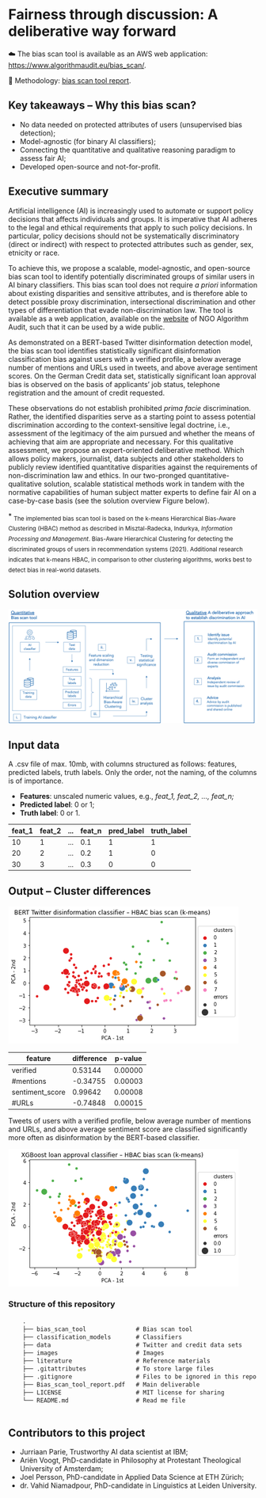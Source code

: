 # Fairness through discussion: A deliberative way forward

☁️ The bias scan tool is available as an AWS web application: https://www.algorithmaudit.eu/bias_scan/. 

📄 Methodology: [bias scan tool report](https://github.com/NGO-Algorithm-Audit/AI_Audit_Challenge/blob/master/Bias_scan_tool_report.docx).

## Key takeaways – Why this bias scan?

- No data needed on protected attributes of users (unsupervised bias detection); 
- Model-agnostic (for binary AI classifiers); 
- Connecting the quantitative and qualitative reasoning paradigm to assess fair AI;
- Developed open-source and not-for-profit.

## Executive summary
Artificial intelligence (AI) is increasingly used to automate or support policy decisions that affects individuals and groups. It is imperative that AI adheres to the legal and ethical requirements that apply to such policy decisions. In particular, policy decisions should not be systematically discriminatory (direct or indirect) with respect to protected attributes such as gender, sex, etnicity or race.

To achieve this, we propose a scalable, model-agnostic, and open-source bias scan tool to identify potentially discriminated groups of similar users in AI binary classifiers. This bias scan tool does not require *a priori* information about existing disparities and sensitive attributes, and is therefore able to detect possible proxy discrimination, intersectional discrimination and other types of differentiation that evade non-discrimination law. The tool is available as a web application, available on the [website](https://www.algorithmaudit.eu/bias_scan/) of NGO Algorithm Audit, such that it can be used by a wide public.

As demonstrated on a BERT-based Twitter disinformation detection model, the bias scan tool identifies statistically significant disinformation classification bias against users with a verified profile, a below average number of mentions and URLs used in tweets, and above average sentiment scores. On the German Credit data set, statistically significant loan approval bias is observed on the basis of applicants’ job status, telephone registration and the amount of credit requested. 

These observations do not establish prohibited *prima facie* discrimination. Rather, the identified disparities serve as a starting point to assess potential discrimination according to the context-sensitive legal doctrine, i.e., assessment of the legitimacy of the aim pursued and whether the means of achieving that aim are appropriate and necessary. For this qualitative assessment, we propose an expert-oriented deliberative method. Which allows policy makers, journalist, data subjects and other stakeholders to publicly review identified quantitative disparities against the requirements of non-discrimination law and ethics. In our two-pronged quantitative-qualitative solution, scalable statistical methods work in tandem with the normative capabilities of human subject matter experts to define fair AI on a case-by-case basis (see the solution overview Figure below). 

\* <sub>The implemented bias scan tool is based on the k-means Hierarchical Bias-Aware Clustering (HBAC) method as described in Misztal-Radecka, Indurkya, *Information Processing and Management*. Bias-Aware Hierarchical Clustering for detecting the discriminated groups of users in recommendation systems (2021). Additional research indicates that k-means HBAC, in comparison to other clustering algorithms, works best to detect bias in real-world datasets.</sub>

## Solution overview
![image](./images/Quantitative_qualitatitive.png)

## Input data
A .csv file of max. 10mb, with columns structured as follows: features, predicted labels, truth labels. Only the order, not the naming, of the columns is of importance.

- **Features**: unscaled numeric values, e.g., *feat_1, feat_2, ..., feat_n;*
- **Predicted label**: 0 or 1;
- **Truth label**: 0 or 1.

| feat_1 | feat_2 | ... | feat_n | pred_label | truth_label |
|--------|--------|-----|--------|------------|-------------|
| 10     | 1      | ... | 0.1    | 1          | 1           |
| 20     | 2      | ... | 0.2    | 1          | 0           |
| 30     | 3      | ... | 0.3    | 0          | 0           |

## Output – Cluster differences
![image](./images/Bias_scan_BERT_disinfo_classifier.png)

| feature         | difference | p-value |
|-----------------|------------|---------|
| verified        | 0.53144    | 0.00000 |
| #mentions       | -0.34755   | 0.00003 |
| sentiment_score | 0.99642    | 0.00008 |
| #URLs           | -0.74848   | 0.00015 |

Tweets of users with a verified profile, below average number of mentions and URLs, and above average sentiment score are classified significantly more often as disinformation by the BERT-based classifier.

![image](./images/Bias_scan_XGBoost_loan_approval_classifier.png)

### Structure of this repository
```
    .
    ├── bias_scan_tool              # Bias scan tool 
    ├── classification_models       # Classifiers
    ├── data                        # Twitter and credit data sets
    ├── images                      # Images
    ├── literature                  # Reference materials
    ├── .gitattributes              # To store large files
    ├── .gitignore                  # Files to be ignored in this repo
    ├── Bias_scan_tool_report.pdf   # Main deliverable
    ├── LICENSE                     # MIT license for sharing 
    └── README.md                   # Read me file 
    
```

## Contributors to this project
- Jurriaan Parie, Trustworthy AI data scientist at IBM;
- Ariën Voogt, PhD-candidate in Philosophy at Protestant Theological University of Amsterdam;
- Joel Persson, PhD-candidate in Applied Data Science at ETH Zürich;
- dr. Vahid Niamadpour, PhD-candidate in Linguistics at Leiden University.